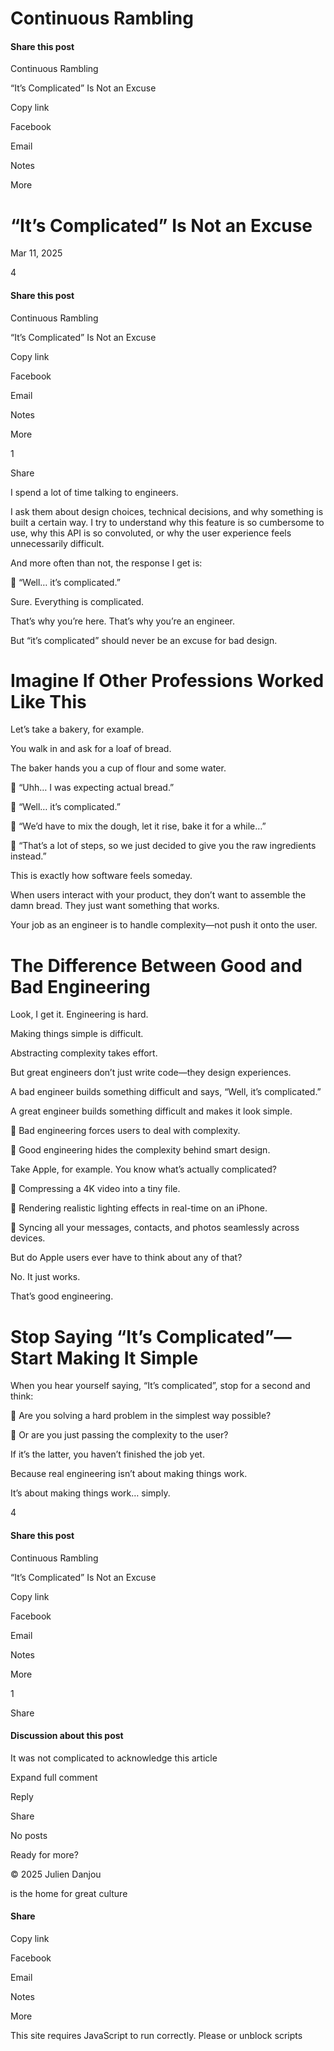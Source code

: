 # Continuous Rambling

#### Share this post

<!-- 🖼️❌ Image not available. Please use `PdfPipelineOptions(generate_picture_images=True)` -->

<!-- 🖼️❌ Image not available. Please use `PdfPipelineOptions(generate_picture_images=True)` -->

Continuous Rambling

“It’s Complicated” Is Not an Excuse

Copy link

Facebook

Email

Notes

More

# “It’s Complicated” Is Not an Excuse

Mar 11, 2025

4

#### Share this post

<!-- 🖼️❌ Image not available. Please use `PdfPipelineOptions(generate_picture_images=True)` -->

<!-- 🖼️❌ Image not available. Please use `PdfPipelineOptions(generate_picture_images=True)` -->

Continuous Rambling

“It’s Complicated” Is Not an Excuse

Copy link

Facebook

Email

Notes

More

1

Share

I spend a lot of time talking to engineers.

I ask them about design choices, technical decisions, and why something is built a certain way. I try to understand why this feature is so cumbersome to use, why this API is so convoluted, or why the user experience feels unnecessarily difficult.

And more often than not, the response I get is:

💬 “Well… it’s complicated.”

Sure. Everything is complicated.

That’s why you’re here. That’s why you’re an engineer.

But “it’s complicated” should never be an excuse for bad design.

<!-- 🖼️❌ Image not available. Please use `PdfPipelineOptions(generate_picture_images=True)` -->

# Imagine If Other Professions Worked Like This

Let’s take a bakery, for example.

You walk in and ask for a loaf of bread.

The baker hands you a cup of flour and some water.

🫤 “Uhh… I was expecting actual bread.”

💬 “Well… it’s complicated.”

💬 “We’d have to mix the dough, let it rise, bake it for a while…”

💬 “That’s a lot of steps, so we just decided to give you the raw ingredients instead.”

This is exactly how software feels someday.

When users interact with your product, they don’t want to assemble the damn bread. They just want something that works.

Your job as an engineer is to handle complexity—not push it onto the user.

# The Difference Between Good and Bad Engineering

Look, I get it. Engineering is hard.

Making things simple is difficult.

Abstracting complexity takes effort.

But great engineers don’t just write code—they design experiences.

A bad engineer builds something difficult and says, “Well, it’s complicated.”

A great engineer builds something difficult and makes it look simple.

🔹 Bad engineering forces users to deal with complexity.

🔹 Good engineering hides the complexity behind smart design.

Take Apple, for example. You know what’s actually complicated?

🔹 Compressing a 4K video into a tiny file.

🔹 Rendering realistic lighting effects in real-time on an iPhone.

🔹 Syncing all your messages, contacts, and photos seamlessly across devices.

But do Apple users ever have to think about any of that?

No. It just works.

That’s good engineering.

<!-- 🖼️❌ Image not available. Please use `PdfPipelineOptions(generate_picture_images=True)` -->

# Stop Saying “It’s Complicated”—Start Making It Simple

When you hear yourself saying, “It’s complicated”, stop for a second and think:

🛑 Are you solving a hard problem in the simplest way possible?

🛑 Or are you just passing the complexity to the user?

If it’s the latter, you haven’t finished the job yet.

Because real engineering isn’t about making things work.

It’s about making things work… simply.

4

#### Share this post

<!-- 🖼️❌ Image not available. Please use `PdfPipelineOptions(generate_picture_images=True)` -->

<!-- 🖼️❌ Image not available. Please use `PdfPipelineOptions(generate_picture_images=True)` -->

Continuous Rambling

“It’s Complicated” Is Not an Excuse

Copy link

Facebook

Email

Notes

More

1

Share

#### Discussion about this post

<!-- 🖼️❌ Image not available. Please use `PdfPipelineOptions(generate_picture_images=True)` -->

<!-- 🖼️❌ Image not available. Please use `PdfPipelineOptions(generate_picture_images=True)` -->

It was not complicated to acknowledge this article

Expand full comment

Reply

Share

No posts

Ready for more?

© 2025 Julien Danjou

is the home for great culture

#### Share

Copy link

Facebook

Email

Notes

More

This site requires JavaScript to run correctly. Please  or unblock scripts